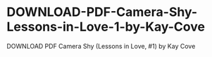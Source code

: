 # DOWNLOAD-PDF-Camera-Shy-Lessons-in-Love-1-by-Kay-Cove
DOWNLOAD PDF Camera Shy (Lessons in Love, #1) by Kay Cove

